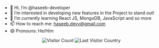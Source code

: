 - 👋 Hi, I’m @haseeb-developer
- 👀 I’m interested in developing new features in the Project to stand out!
- 🌱 I’m currently learning React JS, MongoDB, JavaScript and so more
- 📫 How to reach me: haseeb.devv@gmail.com
- 😄 Pronouns: He/Him
<!---
haseeb-developer/haseeb-developer is a ✨ special ✨ repository because its `README.md` (this file) appears on your GitHub profile.
You can click the Preview link to take a look at your changes.
--->
<!---
Profile Visitors Count:

![Visitor Count](https://visitor-badge.laobi.icu/badge?page_id=haseeb-developer.haseeb-developer&style=for-the-badge&color=blue)
--->





<p align="center">
  <img src="https://visitor-badge-reloaded.vercel.app/badge?page_id=haseeb-developer&text=Visitors&color=00ff88" alt="Visitor Count" />
  <img src="https://ipapi.co/country_flag/" alt="Last Visitor Country" />
</p>
